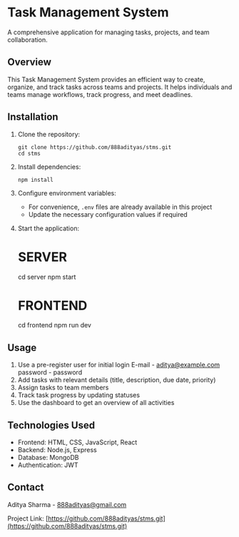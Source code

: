 # Task Management System

A comprehensive application for managing tasks, projects, and team collaboration.

## Overview

This Task Management System provides an efficient way to create, organize, and track tasks across teams and projects. It helps individuals and teams manage workflows, track progress, and meet deadlines.

## Installation

1. Clone the repository:

   ```
   git clone https://github.com/888adityas/stms.git
   cd stms
   ```

2. Install dependencies:

   ```
   npm install
   ```

3. Configure environment variables:

   - For convenience, `.env` files are already available in this project
   - Update the necessary configuration values if required

4. Start the application:

   # SERVER

   cd server
   npm start

   # FRONTEND

   cd frontend
   npm run dev

## Usage

1. Use a pre-register user for initial login
   E-mail - aditya@example.com
   password - password
2. Add tasks with relevant details (title, description, due date, priority)
3. Assign tasks to team members
4. Track task progress by updating statuses
5. Use the dashboard to get an overview of all activities

## Technologies Used

- Frontend: HTML, CSS, JavaScript, React
- Backend: Node.js, Express
- Database: MongoDB
- Authentication: JWT

## Contact

Aditya Sharma - 888adityas@gmail.com

Project Link: [https://github.com/888adityas/stms.git](https://github.com/888adityas/stms.git)
